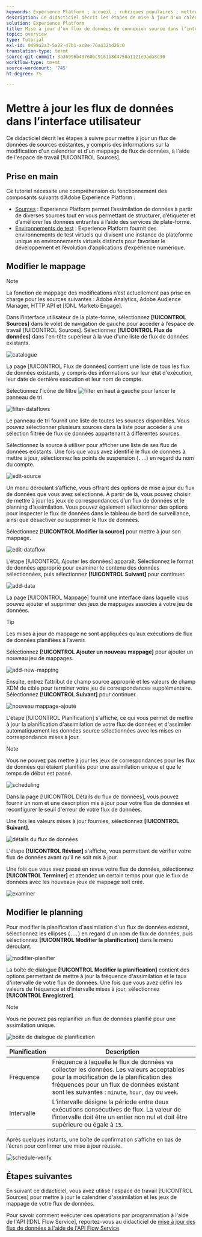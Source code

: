 ```yaml
---
keywords: Experience Platform ; accueil ; rubriques populaires ; mettre à jour les flux de données ; modifier la planification
description: Ce didacticiel décrit les étapes de mise à jour d'un calendrier de flux de données, y compris sa fréquence d'assimilation et son taux d'intervalle, à l'aide de l'espace de travail Sources.
solution: Experience Platform
title: Mise à jour d’un flux de données de connexion source dans l’interface utilisateur
topic: overview
type: Tutorial
exl-id: 0499a2a3-5a22-47b1-ac0e-76a432bd26c0
translation-type: tm+mt
source-git-commit: 3a36996b43760bc9161b8d4750a1121e9ada8d30
workflow-type: tm+mt
source-wordcount: '745'
ht-degree: 7%

---
```


# Mettre à jour les flux de données dans l’interface utilisateur

Ce didacticiel décrit les étapes à suivre pour mettre à jour un flux de données de sources existantes, y compris des informations sur la modification d&#39;un calendrier et d&#39;un mappage de flux de données, à l&#39;aide de l&#39;espace de travail [!UICONTROL Sources].

## Prise en main

Ce tutoriel nécessite une compréhension du fonctionnement des composants suivants d’Adobe Experience Platform :

- [Sources](../../home.md) : Experience Platform permet l’assimilation de données à partir de diverses sources tout en vous permettant de structurer, d’étiqueter et d’améliorer les données entrantes à l’aide des services de plate-forme.
- [Environnements de test](../../../sandboxes/home.md) : Experience Platform fournit des environnements de test virtuels qui divisent une instance de plateforme unique en environnements virtuels distincts pour favoriser le développement et l’évolution d’applications d’expérience numérique.

## Modifier le mappage

>[!NOTE]
>
>La fonction de mappage des modifications n’est actuellement pas prise en charge pour les sources suivantes : Adobe Analytics, Adobe Audience Manager, HTTP API et [!DNL Marketo Engage].

Dans l’interface utilisateur de la plate-forme, sélectionnez **[!UICONTROL Sources]** dans le volet de navigation de gauche pour accéder à l’espace de travail [!UICONTROL Sources]. Sélectionnez **[!UICONTROL Flux de données]** dans l&#39;en-tête supérieur à la vue d&#39;une liste de flux de données existants.

![catalogue](../../images/tutorials/update-dataflows/catalog.png)

La page [!UICONTROL Flux de données] contient une liste de tous les flux de données existants, y compris des informations sur leur état d&#39;exécution, leur date de dernière exécution et leur nom de compte.

Sélectionnez l’icône de filtre ![filter](../../images/tutorials/update/filter.png) en haut à gauche pour lancer le panneau de tri.

![filter-dataflows](../../images/tutorials/update-dataflows/filter-dataflows.png)

Le panneau de tri fournit une liste de toutes les sources disponibles. Vous pouvez sélectionner plusieurs sources dans la liste pour accéder à une sélection filtrée de flux de données appartenant à différentes sources.

Sélectionnez la source à utiliser pour afficher une liste de ses flux de données existants. Une fois que vous avez identifié le flux de données à mettre à jour, sélectionnez les points de suspension (`...`) en regard du nom du compte.

![edit-source](../../images/tutorials/update-dataflows/edit-source.png)

Un menu déroulant s’affiche, vous offrant des options de mise à jour du flux de données que vous avez sélectionné. À partir de là, vous pouvez choisir de mettre à jour les jeux de correspondances d’un flux de données et le planning d’assimilation. Vous pouvez également sélectionner des options pour inspecter le flux de données dans le tableau de bord de surveillance, ainsi que désactiver ou supprimer le flux de données.

Sélectionnez **[!UICONTROL Modifier la source]** pour mettre à jour son mappage.

![edit-dataflow](../../images/tutorials/update-dataflows/edit-dataflow.png)

L’étape [!UICONTROL Ajouter les données] apparaît. Sélectionnez le format de données approprié pour examiner le contenu des données sélectionnées, puis sélectionnez **[!UICONTROL Suivant]** pour continuer.

![add-data](../../images/tutorials/update-dataflows/add-data.png)

La page [!UICONTROL Mappage] fournit une interface dans laquelle vous pouvez ajouter et supprimer des jeux de mappages associés à votre jeu de données.

>[!TIP]
>
>Les mises à jour de mappage ne sont appliquées qu’aux exécutions de flux de données planifiées à l’avenir.

Sélectionnez **[!UICONTROL Ajouter un nouveau mappage]** pour ajouter un nouveau jeu de mappages.

![add-new-mapping](../../images/tutorials/update-dataflows/add-new-mapping.png)

Ensuite, entrez l’attribut de champ source approprié et les valeurs de champ XDM de cible pour terminer votre jeu de correspondances supplémentaire. Sélectionnez **[!UICONTROL Suivant]** pour continuer.

![nouveau mappage-ajouté](../../images/tutorials/update-dataflows/new-mapping-added.png)

L&#39;étape [!UICONTROL Planification] s&#39;affiche, ce qui vous permet de mettre à jour la planification d&#39;assimilation de votre flux de données et d&#39;assimiler automatiquement les données source sélectionnées avec les mises en correspondance mises à jour.

>[!NOTE]
>
>Vous ne pouvez pas mettre à jour les jeux de correspondances pour les flux de données qui étaient planifiés pour une assimilation unique et que le temps de début est passé.

![scheduling](../../images/tutorials/update-dataflows/scheduling.png)

Dans la page [!UICONTROL Détails du flux de données], vous pouvez fournir un nom et une description mis à jour pour votre flux de données et reconfigurer le seuil d&#39;erreur de votre flux de données.

Une fois les valeurs mises à jour fournies, sélectionnez **[!UICONTROL Suivant]**.

![détails du flux de données](../../images/tutorials/update-dataflows/dataflow-detail.png)

L&#39;étape **[!UICONTROL Réviser]** s&#39;affiche, vous permettant de vérifier votre flux de données avant qu&#39;il ne soit mis à jour.

Une fois que vous avez passé en revue votre flux de données, sélectionnez **[!UICONTROL Terminer]** et attendez un certain temps pour que le flux de données avec les nouveaux jeux de mappage soit créé.

![examiner](../../images/tutorials/update-dataflows/review.png)

## Modifier le planning

Pour modifier la planification d&#39;assimilation d&#39;un flux de données existant, sélectionnez les ellipses (`...`) en regard d&#39;un nom de flux de données, puis sélectionnez **[!UICONTROL Modifier la planification]** dans le menu déroulant.

![modifier-planifier](../../images/tutorials/update-dataflows/edit-schedule.png)

La boîte de dialogue **[!UICONTROL Modifier la planification]** contient des options permettant de mettre à jour la fréquence d&#39;assimilation et le taux d&#39;intervalle de votre flux de données. Une fois que vous avez défini les valeurs de fréquence et d’intervalle mises à jour, sélectionnez **[!UICONTROL Enregistrer]**.

>[!NOTE]
>
>Vous ne pouvez pas replanifier un flux de données planifié pour une assimilation unique.

![boîte de dialogue de planification](../../images/tutorials/update-dataflows/schedule-dialog-box.png)

| Planification | Description |
| ---------- | ----------- |
| Fréquence | Fréquence à laquelle le flux de données va collecter les données. Les valeurs acceptables pour la modification de la planification des fréquences pour un flux de données existant sont les suivantes : `minute`, `hour`, `day` ou `week`. |
| Intervalle | L’intervalle désigne la période entre deux exécutions consécutives de flux. La valeur de l’intervalle doit être un entier non nul et doit être supérieure ou égale à `15`. |

Après quelques instants, une boîte de confirmation s’affiche en bas de l’écran pour confirmer une mise à jour réussie.

![schedule-verify](../../images/tutorials/update-dataflows/schedule-confirm.png)

## Étapes suivantes

En suivant ce didacticiel, vous avez utilisé l&#39;espace de travail [!UICONTROL Sources] pour mettre à jour le calendrier d&#39;assimilation et les jeux de mappage de votre flux de données.

Pour savoir comment exécuter ces opérations par programmation à l&#39;aide de l&#39;API [!DNL Flow Service], reportez-vous au didacticiel de [mise à jour des flux de données à l&#39;aide de l&#39;API Flow Service](../../tutorials/api/update-dataflows.md).
